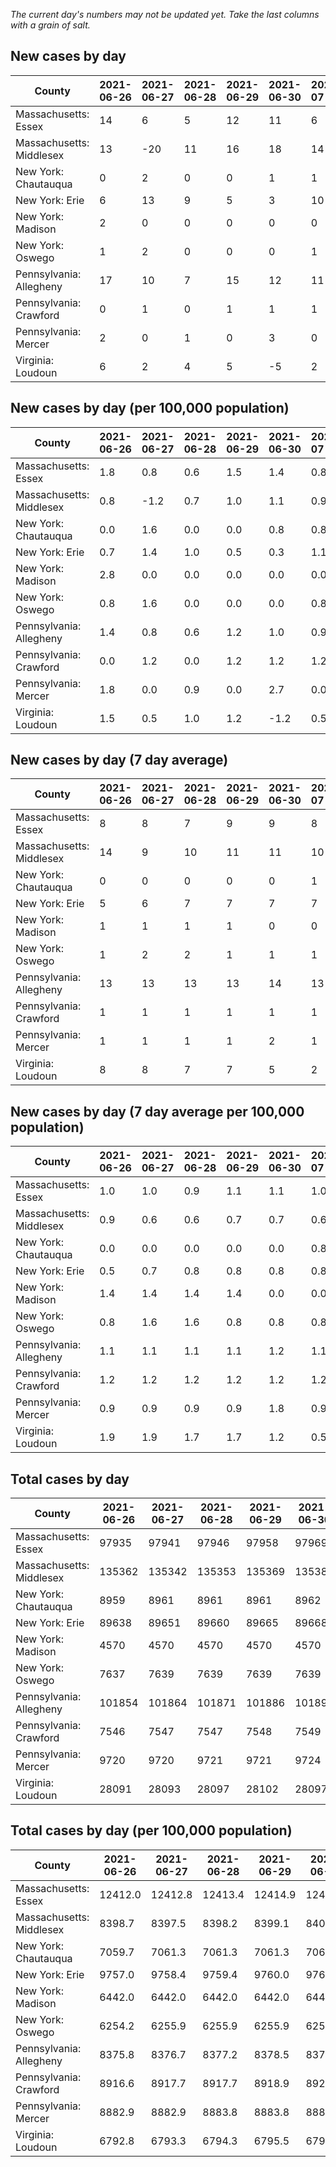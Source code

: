 _The current day's numbers may not be updated yet. Take the last columns with a grain of salt._
## New cases by day

| County | 2021-06-26 | 2021-06-27 | 2021-06-28 | 2021-06-29 | 2021-06-30 | 2021-07-01 | 2021-07-02 |
| --- | --- | --- | --- | --- | --- | --- | --- |
| Massachusetts: Essex | 14 | 6 | 5 | 12 | 11 | 6 |  |
| Massachusetts: Middlesex | 13 | -20 | 11 | 16 | 18 | 14 |  |
| New York: Chautauqua | 0 | 2 | 0 | 0 | 1 | 1 | 1 |
| New York: Erie | 6 | 13 | 9 | 5 | 3 | 10 | 17 |
| New York: Madison | 2 | 0 | 0 | 0 | 0 | 0 |  |
| New York: Oswego | 1 | 2 | 0 | 0 | 0 | 1 |  |
| Pennsylvania: Allegheny | 17 | 10 | 7 | 15 | 12 | 11 | 10 |
| Pennsylvania: Crawford | 0 | 1 | 0 | 1 | 1 | 1 | 1 |
| Pennsylvania: Mercer | 2 | 0 | 1 | 0 | 3 | 0 | 4 |
| Virginia: Loudoun | 6 | 2 | 4 | 5 | -5 | 2 | -4 |

## New cases by day (per 100,000 population)

| County | 2021-06-26 | 2021-06-27 | 2021-06-28 | 2021-06-29 | 2021-06-30 | 2021-07-01 | 2021-07-02 |
| --- | --- | --- | --- | --- | --- | --- | --- |
| Massachusetts: Essex | 1.8 | 0.8 | 0.6 | 1.5 | 1.4 | 0.8 |  |
| Massachusetts: Middlesex | 0.8 | -1.2 | 0.7 | 1.0 | 1.1 | 0.9 |  |
| New York: Chautauqua | 0.0 | 1.6 | 0.0 | 0.0 | 0.8 | 0.8 | 0.8 |
| New York: Erie | 0.7 | 1.4 | 1.0 | 0.5 | 0.3 | 1.1 | 1.9 |
| New York: Madison | 2.8 | 0.0 | 0.0 | 0.0 | 0.0 | 0.0 |  |
| New York: Oswego | 0.8 | 1.6 | 0.0 | 0.0 | 0.0 | 0.8 |  |
| Pennsylvania: Allegheny | 1.4 | 0.8 | 0.6 | 1.2 | 1.0 | 0.9 | 0.8 |
| Pennsylvania: Crawford | 0.0 | 1.2 | 0.0 | 1.2 | 1.2 | 1.2 | 1.2 |
| Pennsylvania: Mercer | 1.8 | 0.0 | 0.9 | 0.0 | 2.7 | 0.0 | 3.7 |
| Virginia: Loudoun | 1.5 | 0.5 | 1.0 | 1.2 | -1.2 | 0.5 | -1.0 |

## New cases by day (7 day average)

| County | 2021-06-26 | 2021-06-27 | 2021-06-28 | 2021-06-29 | 2021-06-30 | 2021-07-01 | 2021-07-02 |
| --- | --- | --- | --- | --- | --- | --- | --- |
| Massachusetts: Essex | 8 | 8 | 7 | 9 | 9 | 8 |  |
| Massachusetts: Middlesex | 14 | 9 | 10 | 11 | 11 | 10 |  |
| New York: Chautauqua | 0 | 0 | 0 | 0 | 0 | 1 | 1 |
| New York: Erie | 5 | 6 | 7 | 7 | 7 | 7 | 9 |
| New York: Madison | 1 | 1 | 1 | 1 | 0 | 0 |  |
| New York: Oswego | 1 | 2 | 2 | 1 | 1 | 1 |  |
| Pennsylvania: Allegheny | 13 | 13 | 13 | 13 | 14 | 13 | 12 |
| Pennsylvania: Crawford | 1 | 1 | 1 | 1 | 1 | 1 | 1 |
| Pennsylvania: Mercer | 1 | 1 | 1 | 1 | 2 | 1 | 1 |
| Virginia: Loudoun | 8 | 8 | 7 | 7 | 5 | 2 | 1 |

## New cases by day (7 day average per 100,000 population)

| County | 2021-06-26 | 2021-06-27 | 2021-06-28 | 2021-06-29 | 2021-06-30 | 2021-07-01 | 2021-07-02 |
| --- | --- | --- | --- | --- | --- | --- | --- |
| Massachusetts: Essex | 1.0 | 1.0 | 0.9 | 1.1 | 1.1 | 1.0 |  |
| Massachusetts: Middlesex | 0.9 | 0.6 | 0.6 | 0.7 | 0.7 | 0.6 |  |
| New York: Chautauqua | 0.0 | 0.0 | 0.0 | 0.0 | 0.0 | 0.8 | 0.8 |
| New York: Erie | 0.5 | 0.7 | 0.8 | 0.8 | 0.8 | 0.8 | 1.0 |
| New York: Madison | 1.4 | 1.4 | 1.4 | 1.4 | 0.0 | 0.0 |  |
| New York: Oswego | 0.8 | 1.6 | 1.6 | 0.8 | 0.8 | 0.8 |  |
| Pennsylvania: Allegheny | 1.1 | 1.1 | 1.1 | 1.1 | 1.2 | 1.1 | 1.0 |
| Pennsylvania: Crawford | 1.2 | 1.2 | 1.2 | 1.2 | 1.2 | 1.2 | 1.2 |
| Pennsylvania: Mercer | 0.9 | 0.9 | 0.9 | 0.9 | 1.8 | 0.9 | 0.9 |
| Virginia: Loudoun | 1.9 | 1.9 | 1.7 | 1.7 | 1.2 | 0.5 | 0.2 |

## Total cases by day

| County | 2021-06-26 | 2021-06-27 | 2021-06-28 | 2021-06-29 | 2021-06-30 | 2021-07-01 | 2021-07-02 |
| --- | --- | --- | --- | --- | --- | --- | --- |
| Massachusetts: Essex | 97935 | 97941 | 97946 | 97958 | 97969 | 97975 |  |
| Massachusetts: Middlesex | 135362 | 135342 | 135353 | 135369 | 135387 | 135401 |  |
| New York: Chautauqua | 8959 | 8961 | 8961 | 8961 | 8962 | 8963 | 8964 |
| New York: Erie | 89638 | 89651 | 89660 | 89665 | 89668 | 89678 | 89695 |
| New York: Madison | 4570 | 4570 | 4570 | 4570 | 4570 | 4570 |  |
| New York: Oswego | 7637 | 7639 | 7639 | 7639 | 7639 | 7640 |  |
| Pennsylvania: Allegheny | 101854 | 101864 | 101871 | 101886 | 101898 | 101909 | 101919 |
| Pennsylvania: Crawford | 7546 | 7547 | 7547 | 7548 | 7549 | 7550 | 7551 |
| Pennsylvania: Mercer | 9720 | 9720 | 9721 | 9721 | 9724 | 9724 | 9728 |
| Virginia: Loudoun | 28091 | 28093 | 28097 | 28102 | 28097 | 28099 | 28095 |

## Total cases by day (per 100,000 population)

| County | 2021-06-26 | 2021-06-27 | 2021-06-28 | 2021-06-29 | 2021-06-30 | 2021-07-01 | 2021-07-02 |
| --- | --- | --- | --- | --- | --- | --- | --- |
| Massachusetts: Essex | 12412.0 | 12412.8 | 12413.4 | 12414.9 | 12416.3 | 12417.1 |  |
| Massachusetts: Middlesex | 8398.7 | 8397.5 | 8398.2 | 8399.1 | 8400.3 | 8401.1 |  |
| New York: Chautauqua | 7059.7 | 7061.3 | 7061.3 | 7061.3 | 7062.1 | 7062.9 | 7063.7 |
| New York: Erie | 9757.0 | 9758.4 | 9759.4 | 9760.0 | 9760.3 | 9761.4 | 9763.2 |
| New York: Madison | 6442.0 | 6442.0 | 6442.0 | 6442.0 | 6442.0 | 6442.0 |  |
| New York: Oswego | 6254.2 | 6255.9 | 6255.9 | 6255.9 | 6255.9 | 6256.7 |  |
| Pennsylvania: Allegheny | 8375.8 | 8376.7 | 8377.2 | 8378.5 | 8379.5 | 8380.4 | 8381.2 |
| Pennsylvania: Crawford | 8916.6 | 8917.7 | 8917.7 | 8918.9 | 8920.1 | 8921.3 | 8922.5 |
| Pennsylvania: Mercer | 8882.9 | 8882.9 | 8883.8 | 8883.8 | 8886.5 | 8886.5 | 8890.2 |
| Virginia: Loudoun | 6792.8 | 6793.3 | 6794.3 | 6795.5 | 6794.3 | 6794.8 | 6793.8 |
